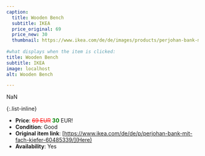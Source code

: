 ```yaml
---
caption:
  title: Wooden Bench
  subtitle: IKEA
  price_original: 69
  price_new: 30
  thumbnail: https://www.ikea.com/de/de/images/products/perjohan-bank-mit-fach-kiefer__0948199_pe798912_s5.jpg
  
#what displays when the item is clicked:
title: Wooden Bench
subtitle: IKEA
image: localhost
alt: Wooden Bench

---
```

NaN

{:.list-inline} 
- **Price**: <span style="color:red"><del>69 EUR</del></span> <span style="color:green">**30**</span> EUR!
- **Condition**: Good
- **Original item link**: [https://www.ikea.com/de/de/p/perjohan-bank-mit-fach-kiefer-60485339/](Here)
- **Availability**: Yes
